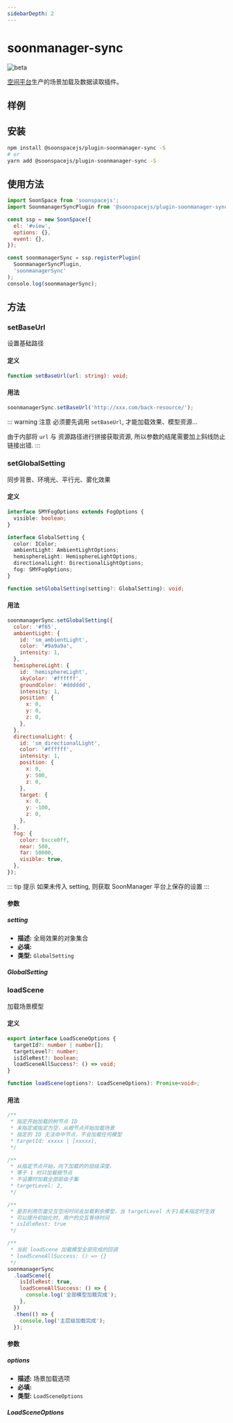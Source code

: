 ```yaml
---
sidebarDepth: 2
---
```


# soonmanager-sync

![beta](https://img.shields.io/npm/v/@soonspacejs/plugin-soonmanager-sync/latest.svg)

[空间平台](http://www.xwbuilders.com:9050/#/projectManage/bim)生产的场景加载及数据读取插件。

## 样例

<Docs-Iframe src="plugin/soonmanagerSync.html" />

## 安装

```bash
npm install @soonspacejs/plugin-soonmanager-sync -S
# or
yarn add @soonspacejs/plugin-soonmanager-sync -S
```

## 使用方法

```js {2,10}
import SoonSpace from 'soonspacejs';
import SoonmanagerSyncPlugin from '@soonspacejs/plugin-soonmanager-sync';

const ssp = new SoonSpace({
  el: '#view',
  options: {},
  event: {},
});

const soonmanagerSync = ssp.registerPlugin(
  SoonmanagerSyncPlugin,
  'soonmanagerSync'
);
consolo.log(soonmanagerSync);
```

## 方法

### setBaseUrl

设置基础路径

#### 定义

```ts
function setBaseUrl(url: string): void;
```

#### 用法

```js
soonmanagerSync.setBaseUrl('http://xxx.com/back-resource/');
```

::: warning 注意
必须要先调用 `setBaseUrl`, 才能加载效果、模型资源...

由于内部将 `url` 与 资源路径进行拼接获取资源, 所以参数的结尾需要加上斜线防止链接出错.
:::

### setGlobalSetting

同步背景、环境光、平行光、雾化效果

#### 定义

```ts
interface SMYFogOptions extends FogOptions {
  visible: boolean;
}

interface GlobalSetting {
  color: IColor;
  ambientLight: AmbientLightOptions;
  hemisphereLight: HemisphereLightOptions;
  directionalLight: DirectionalLightOptions;
  fog: SMYFogOptions;
}

function setGlobalSetting(setting?: GlobalSetting): void;
```

#### 用法

```js
soonmanagerSync.setGlobalSetting({
  color: '#f65',
  ambientLight: {
    id: 'sm_ambientLight',
    color: '#9a9a9a',
    intensity: 1,
  },
  hemisphereLight: {
    id: 'hemisphereLight',
    skyColor: '#ffffff',
    groundColor: '#dddddd',
    intensity: 1,
    position: {
      x: 0,
      y: 0,
      z: 0,
    },
  },
  directionalLight: {
    id: 'sm_directionalLight',
    color: '#ffffff',
    intensity: 1,
    position: {
      x: 0,
      y: 500,
      z: 0,
    },
    target: {
      x: 0,
      y: -100,
      z: 0,
    },
  },
  fog: {
    color: 0xcce0ff,
    near: 500,
    far: 50000,
    visible: true,
  },
});
```

::: tip 提示
如果未传入 setting, 则获取 SoonManager 平台上保存的设置
:::

#### 参数

##### setting

- **描述:** 全局效果的对象集合
- **必填:** <Base-RequireIcon :isRequire="false"/>
- **类型:** `GlobalSetting`

##### GlobalSetting

<Docs-Table
    :data="[
      { prop: 'color', desc: '背景颜色', type: 'IColor', require: true, link: '../guide/types.html#icolor' },
      { prop: 'ambientLight', desc: '环境光', type: 'AmbientLightOptions', require: true },
      { prop: 'hemisphereLight', desc: '半球光', type: 'HemisphereLightOptions', require: true },
      { prop: 'directionalLight', desc: '平行光', type: 'DirectionalLightOptions', require: true },
      { prop: 'fog', desc: '雾化效果', type: 'SMYFogOptions', require: true },
    ]"
/>

### loadScene

加载场景模型

#### 定义

```ts
export interface LoadSceneOptions {
  targetId?: number | number[];
  targetLevel?: number;
  isIdleRest?: boolean;
  loadSceneAllSuccess?: () => void;
}

function loadScene(options?: LoadSceneOptions): Promise<void>;
```

#### 用法

```js
/**
 * 指定开始加载的树节点 ID
 * 未指定或指定为空，从根节点开始加载场景
 * 指定的 ID 无法命中节点，不会加载任何模型
 * targetId: xxxxx | [xxxxx],
 */

/**
 * 从指定节点开始，向下加载的的层级深度。
 * 等于 1 时只加载根节点
 * 不设置时加载全部层级子集
 * targetLevel: 2,
 */

/**
 * 是否利用页面交互空闲时间去加载剩余模型，当 targetLevel 大于1或未指定时生效
 * 可以提升初始化时，用户的交互等待时间
 * isIdleRest: true
 */

/**
 * 当前 loadScene 加载模型全部完成的回调
 * loadSceneAllSuccess: () => {}
 */
soonmanagerSync
  .loadScene({
    isIdleRest: true,
    loadSceneAllSuccess: () => {
      console.log('全部模型加载完成');
    },
  })
  .then(() => {
    console.log('主层级加载完成');
  });
```

#### 参数

##### options

- **描述:** 场景加载选项
- **必填:** <Base-RequireIcon :isRequire="false"/>
- **类型:** `LoadSceneOptions`

##### LoadSceneOptions

<Docs-Table
    :data="[
      { prop: 'targetId', desc: '开始加载的目标 id', type: 'number | number[]', require: false, default: '' },
      { prop: 'targetLevel', desc: '从指定节点开始，向下加载的的层级深度', type: 'number', require: false, default: '' },
      { prop: 'isIdleRest', desc: '否利用页面交互空闲时间去加载剩余模型', type: 'boolean', require: false, default: false },
      { prop: 'loadSceneAllSuccess', desc: '所有模型加载完成的回调', type: 'Function', require: false, default: 'function(){}' },
    ]"
/>
